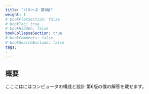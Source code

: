 ```yaml
---
title: "パタヘネ 第6版"
weight: 1
# bookFlatSection: false
# bookToc: true
# bookHidden: false
bookCollapseSection: true
# bookComments: false
# bookSearchExclude: false
tags:
- 
---
```


## 概要
ここにはにはコンピュータの構成と設計 第6版の僕の解答を載せます。